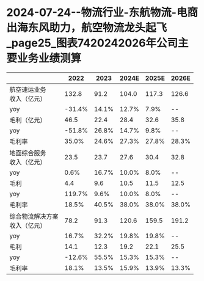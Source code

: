 # 2024-07-24--物流行业-东航物流-电商出海东风助力，航空物流龙头起飞_page25_图表7420242026年公司主要业务业绩测算

| | 2022 | 2023 | 2024E | 2025E | 2026E |
|---|---|---|---|---|---|
|航空速运业务<br>收入（亿元） | 132.8 | 91.2 | 104.0 | 117.3 | 126.6 |
|yoy | -31.4% | 14.1% | 12.7% | 7.9% | -- |
|毛利（亿元） | 46.5 | 22.4 | 28.4 | 32.6 | 35.8 |
|yoy | -51.8% | 26.8% | 14.7% | 9.8% | -- |
|毛利率 | 35.0% | 24.6% | 27.3% | 27.8% | 28.3% |
|地面综合服务<br>收入（亿元） | 23.5 | 23.7 | 27.6 | 30.4 | 32.8 |
|yoy | 0.6% | 16.7% | 10.0% | 8.0% | -- |
|毛利 | 4.4 | 9.6 | 10.5 | 11.5 | 12.5 |
|yoy | 119.7% | 9.6% | 10.0% | 8.0% | -- |
|毛利率 | 18.5% | 40.5% | 38.0% | 38.0% | 38.0% |
|综合物流解决方案<br>收入（亿元） | 78.2 | 91.3 | 120.6 | 159.5 | 191.2 |
|yoy | 16.7% | 32.2% | 19.8% | 19.8% | -- |
|毛利 | 14.1 | 12.3 | 19.2 | 22.1 | 25.5 |
|yoy | -12.6% | 55.5% | 15.3% | 15.3% | -- |
|毛利率 | 18.1% | 13.5% | 15.9% | 13.9% | 13.3% |